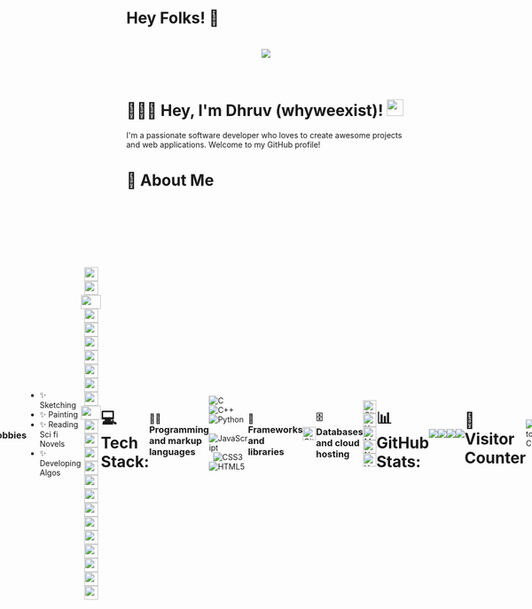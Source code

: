 # Hey Folks! 👋
<h1 align="center">
  <a href="https://git.io/typing-svg">
    <img src="https://readme-typing-svg.herokuapp.com/?lines=console.log(%22Bots%20Developer!%22);print(%22Sheldon%20Cooper!%22);System.out.println(%22Why%20WE%20Exist!%22);printf(%22Dhruv%20Tiwari!%22);cout%20%3C%3C%20%22Software%20Developer!%22&center=true&size=27&width=550">
  </a>
</h1>
</br>

<h1> 👨🏻‍💻 Hey, I'm Dhruv (whyweexist)!  <img src="https://raw.githubusercontent.com/aemmadi/aemmadi/master/wave.gif" width="30px"></h1>
I'm a passionate software developer who loves to create awesome projects and web applications. Welcome to my GitHub profile! 
<br> 
<h1>🚀 About Me</h1>
<div style="display:flex; align-items:center; justify-content: center; ">

### - I'm young  Developer from India.
<img align='right' src="https://media.giphy.com/media/M9gbBd9nbDrOTu1Mqx/giphy.gif" width="230">
<div style="display:flex; align-items:center; justify-content: center; ">
  

 <div >

- 🌱 I’m currently learning and exploring new technologies in every scope of tech.
- 🎓 I am an enthusiast in Machine Learning and AI based projects.
- 💡 I enjoy working on real life application based development and creating user-friendly interfaces.
- 💼 I'm actively seeking opportunities to collaborate on various projects.
- 🎓 I am currently pursuing a degree in Computer Science (Artificial Intelligence and Machine Learning) and have a strong foundation in programming and Mathematics.

</div>

### - Learning :
- ✨ Data Structures & Algorithms
- ✨ Machine Learning & AI

### - Hobbies : 
- ✨ Sketching
- ✨ Painting
- ✨ Reading Sci fi Novels
- ✨ Developing Algos

</br>
</br>
<div align="center">
    <img src="https://cultofthepartyparrot.com/parrots/hd/githubparrot.gif" width="25" height="25"/>
    <img src="https://cultofthepartyparrot.com/flags/hd/iranparrot.gif" width="25" height="25"/>
    <img src="https://cultofthepartyparrot.com/parrots/asyncparrot.gif" width="36" height="25"/>
    <img src="https://cultofthepartyparrot.com/parrots/exceptionallyfastparrot.gif" width="25" height="25"/>
    <img src="https://cultofthepartyparrot.com/parrots/hd/60fpsparrot.gif" width="25" height="25"/>
    <img src="https://cultofthepartyparrot.com/parrots/hd/jumpingparrot.gif" width="25" height="25"/>
    <img src="https://cultofthepartyparrot.com/parrots/hd/opensourceparrot.gif" width="25" height="25"/>
    <img src="https://cultofthepartyparrot.com/parrots/hd/dealwithitnowparrot.gif" width="25" height="25"/>
    <img src="https://cultofthepartyparrot.com/parrots/hd/hypnoparrotlight.gif" width="25" height="25"/>
    <img src="https://cultofthepartyparrot.com/parrots/databaseparrot.gif" width="25" height="25"/>
    <img src="https://cultofthepartyparrot.com/parrots/fixparrot.gif" width="36" height="25"/>
    <img src="https://cultofthepartyparrot.com/parrots/hd/laptop_parrot.gif" width="25" height="25"/>
    <img src="https://cultofthepartyparrot.com/parrots/hd/spinningparrot.gif" width="25" height="25"/>
    <img src="https://cultofthepartyparrot.com/parrots/hd/levitationparrot.gif" width="25" height="25"/>
    <img src="https://cultofthepartyparrot.com/parrots/hd/meldparrot.gif" width="25" height="25"/>
    <img src="https://cultofthepartyparrot.com/parrots/slomoparrot.gif" width="25" height="25"/>
    <img src="https://cultofthepartyparrot.com/parrots/hd/moonwalkingparrot.gif" width="25" height="25"/>
    <img src="https://cultofthepartyparrot.com/parrots/hd/stableparrot.gif" width="25" height="25"/>
    <img src="https://cultofthepartyparrot.com/parrots/hd/scienceparrot.gif" width="25" height="25"/>
    <img src="https://cultofthepartyparrot.com/parrots/hd/pirateparrot.gif" width="25" height="25"/>
    <img src="https://cultofthepartyparrot.com/parrots/hd/footballparrot.gif" width="25" height="25"/>
    <img src="https://cultofthepartyparrot.com/parrots/hd/illuminatiparrot.gif" width="25" height="25"/>
    <img src="https://cultofthepartyparrot.com/parrots/hd/hypnoparrotdark.gif" width="25" height="25"/>
    <img src="https://cultofthepartyparrot.com/parrots/hd/mustacheparrot.gif" width="25" height="25"/>
</div>
</br>
</br>

<!-- <h1>🚀 About Me</h1>
<div style="display:flex; align-items:center; justify-content: center; ">
  

 <div >

- 🌱 I’m currently learning and exploring new technologies in web development.
- 💡 I enjoy working on frontend development and creating user-friendlyinterfaces.
- 💼 I'm actively seeking opportunities to collaborate on web developmentprojects.
- 🎓 I hold a degree in Computer Science and have a strong foundation in   programming.

</div> -->
<!--  <div width="50%" >
 <img  src="https://media.giphy.com/media/v1.Y2lkPTc5MGI3NjExOXZlaG1lajM1cmgzM2ZmeGEydjQzeGNkb3hjNGR4N29mbzhnN2ppYSZlcD12MV9pbnRlcm5hbF9naWZfYnlfaWQmY3Q9Zw/CY3A9zOlZR8uhFbeok/giphy.gif" alt="Hola Coders" height="auto"/> 
</div> -->
</div>

<br>

# 💻 Tech Stack:
### 👨‍💻 Programming and markup languages 
![C](https://img.shields.io/badge/c-%2300599C.svg?style=flat&logo=c&logoColor=white)&nbsp; 
![C++](https://img.shields.io/badge/c++-%2300599C.svg?style=flat&logo=c%2B%2B&logoColor=white) &nbsp; 
![Python](https://img.shields.io/badge/python-3670A0?style=flat&logo=python&logoColor=ffdd54) &nbsp; 
![JavaScript](https://img.shields.io/badge/javascript-%23323330.svg?style=flat&logo=javascript&logoColor=%23F7DF1E) &nbsp; 
![CSS3](https://img.shields.io/badge/css3-%231572B6.svg?style=flat&logo=css3&logoColor=white) &nbsp; 
![HTML5](https://img.shields.io/badge/html5-%23E34F26.svg?style=flat&logo=html5&logoColor=white)

### 🧰 Frameworks and libraries
<p>
<a href="#"><img alt="GitHub Actions" src="https://img.shields.io/badge/GitHub%20Actions-2671E5.svg?logo=github%20actions&logoColor=white" height="24"></a>
</p>

### 🗄️ Databases and cloud hosting

<p>
    <a href="#"><img alt="GitHub Pages" src="https://img.shields.io/badge/GitHub%20Pages-327FC7.svg?logo=github&logoColor=white" height="24"></a>
    <a href="#"><img alt="Heroku" src="https://img.shields.io/badge/Heroku-430098.svg?logo=heroku&logoColor=white" height="24"></a>
    <a href="#"><img alt="MySQL" src ="https://img.shields.io/badge/mysql-%2300f.svg?logo=mysql&logoColor=white" height="24"></a>
    <a href="#"><img alt="Netlify" src="https://img.shields.io/badge/Netlify-010101.svg?logo=netlify&logoColor=white" height="24"></a>
    <a href="#"><img alt="Vercel" src="https://img.shields.io/badge/Vercel-000000.svg?logo=vercel&logoColor=white" height="24"></a>
</p>
<br>

# 📊 GitHub Stats:
<p align= "center">
  
![](https://github-readme-stats.vercel.app/api/top-langs/?username=whyweexist&theme=solarized-dark&hide_border=false&include_all_commits=false&count_private=false&layout=compact)<br/>

![](https://github-readme-stats.vercel.app/api?username=whyweexist&theme=solarized-dark&hide_border=false&include_all_commits=false&count_private=false)

![](https://github-profile-summary-cards.vercel.app/api/cards/profile-details?username=whyweexist&theme=tokyonight)

<br/>

![](https://github-readme-streak-stats.herokuapp.com/?user=whyweexist&theme=solarized-dark&hide_border=false)

<br>
</p>

# 👀 Visitor Counter

![Visitor Count](https://profile-counter.glitch.me/whyweexist/count.svg)


<br>
<br>

# ✍️ Random Dev Quote
![](https://quotes-github-readme.vercel.app/api?type=horizontal&theme=tokyonight)
<!-- 
## 🌐 Socials:
[![Reddit](https://img.shields.io/badge/Reddit-%23FF4500.svg?logo=Reddit&logoColor=white)](https://reddit.com/user/asdf) [![Stack Overflow](https://img.shields.io/badge/-Stackoverflow-FE7A16?logo=stack-overflow&logoColor=white)](https://stackoverflow.com/users/asdf) [![TikTok](https://img.shields.io/badge/TikTok-%23000000.svg?logo=TikTok&logoColor=white)](https://tiktok.com/@asdf) [![Twitch](https://img.shields.io/badge/Twitch-%239146FF.svg?logo=Twitch&logoColor=white)](https://twitch.tv/asdf) [![Twitter](https://img.shields.io/badge/Twitter-%231DA1F2.svg?logo=Twitter&logoColor=white)](https://twitter.com/asdf) [![YouTube](https://img.shields.io/badge/YouTube-%23FF0000.svg?logo=YouTube&logoColor=white)](https://youtube.com/@asdf)  -->

## 💻 Programming Quotes
![Readme Quotes](https://quotes-github-readme.vercel.app/api?type=horizontal&theme=dark)
 
 <!-- ## 📫 Let's Connect

You can find me on various platforms. Let's connect and chat!

- [LinkedIn](https://www.linkedin.com/in/your-linkedin-profile/)
- [Twitter](https://twitter.com/your-twitter-handle)
- [Personal Website](https://www.yourwebsite.com) -->

# 🤝 Looking to Collaborate?

I'm always open to collaborating on interesting software and web development projects. If you have an idea or project in mind, feel free to reach out to me. Let's build something amazing together!

